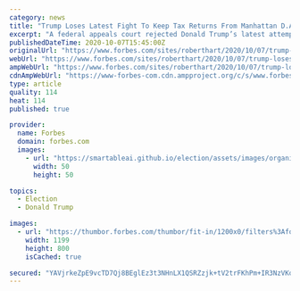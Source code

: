 ```yaml
---
category: news
title: "Trump Loses Latest Fight To Keep Tax Returns From Manhattan D.A., Supreme Court Battle Looms"
excerpt: "A federal appeals court rejected Donald Trump’s latest attempt to keep eight years of tax returns from Manhattan’s district attorney."
publishedDateTime: 2020-10-07T15:45:00Z
originalUrl: "https://www.forbes.com/sites/roberthart/2020/10/07/trump-loses-latest-fight-to-keep-tax-returns-from-manhattan-da-supreme-court-battle-looms/"
webUrl: "https://www.forbes.com/sites/roberthart/2020/10/07/trump-loses-latest-fight-to-keep-tax-returns-from-manhattan-da-supreme-court-battle-looms/"
ampWebUrl: "https://www.forbes.com/sites/roberthart/2020/10/07/trump-loses-latest-fight-to-keep-tax-returns-from-manhattan-da-supreme-court-battle-looms/amp/"
cdnAmpWebUrl: "https://www-forbes-com.cdn.ampproject.org/c/s/www.forbes.com/sites/roberthart/2020/10/07/trump-loses-latest-fight-to-keep-tax-returns-from-manhattan-da-supreme-court-battle-looms/amp/"
type: article
quality: 114
heat: 114
published: true

provider:
  name: Forbes
  domain: forbes.com
  images:
    - url: "https://smartableai.github.io/election/assets/images/organizations/forbes.com-50x50.jpg"
      width: 50
      height: 50

topics:
  - Election
  - Donald Trump

images:
  - url: "https://thumbor.forbes.com/thumbor/fit-in/1200x0/filters%3Aformat%28jpg%29/https%3A%2F%2Fspecials-images.forbesimg.com%2Fimageserve%2F5f7de0dd33fa87183df1ec42%2F0x0.jpg%3FcropX1%3D28%26cropX2%3D2971%26cropY1%3D0%26cropY2%3D1963"
    width: 1199
    height: 800
    isCached: true

secured: "YAVjrkeZpE9vcTD7Qj8BEglEz3t3NHnLX1QSRZzjk+tV2trFKhPm+IR3NzVKqhGqaD4qIlUxE43zw2vMQMTtBNRcGLMEVwXfgCQJf/gMLjUJ0/U7uzKl1a3HtzMoROpRj3IroCNTYr4q+1g3tUZdfciol420BENKBT11nzgiHQv0N6SF9G6AH5zMqX81lzpqrBy6XIYemHB/EORnI8jrfSbGe9X5WgqGbAXOTWwk56RyXHV4a3HchQt6dNouBRVUX7InrcE8rp3pjkrOUS8/oOAFfk4PajsjEp25VV/YeziOQJCHy04wszUdsPp7gfuJ6iTA8eF5Lp12jN6VYyA6dLlBn6Oh+WlV5qAXF8YvqSY=;rkOvWFFjZzuXmoo3LXoGzA=="
---
```


